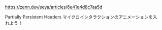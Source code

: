 https://zenn.dev/seya/articles/6e41e4d8c7aa5d

Partially Persistent Headers
マイクロインタラクションのアニメーションを入れよう！
